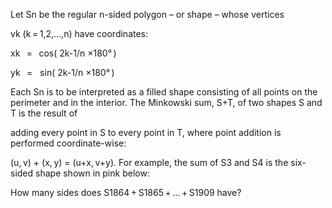 
Let Sn be the regular n-sided polygon &#8211; or shape &#8211; whose vertices 

vk (k&#8201;=&#8201;1,2,&#8230;,n) have coordinates:



xk&#160;&#8201;&#160;= &#8201;
        cos( 2k-1/n &#215;180&#176;&#8201;)


yk&#160;&#8201;&#160;= &#160;
        sin( 2k-1/n &#215;180&#176;&#8201;)


Each Sn is to be interpreted as a filled shape consisting of all points on the perimeter and in the interior.
The Minkowski sum, S+T, of two shapes S and T is the result of 

adding every point in S to every point in T, where point addition is performed coordinate-wise: 

(u,&#8201;v) + (x,&#8201;y) = (u+x,&#8201;v+y).
For example, the sum of S3 and S4 is the six-sided shape shown in pink below:


How many sides does S1864&#8201;+&#8201;S1865&#8201;+&#8201;&#8230;&#8201;+&#8201;S1909 have?
